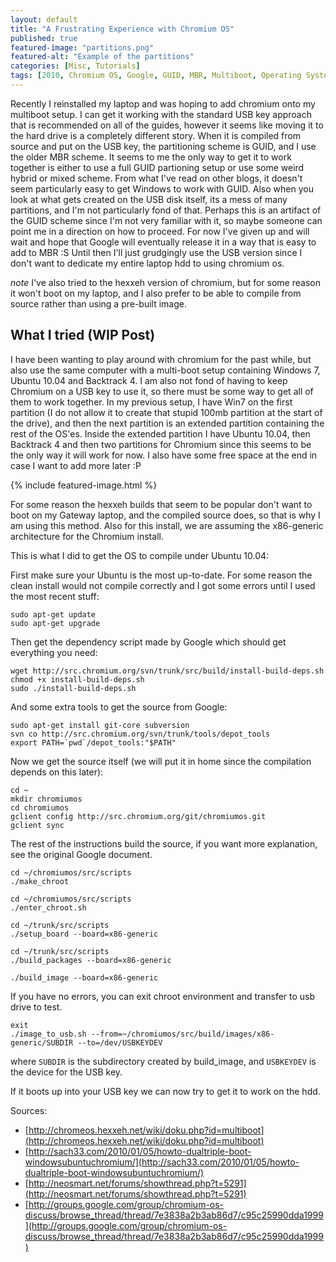 ```yaml
---
layout: default
title: "A Frustrating Experience with Chromium OS"
published: true
featured-image: "partitions.png"
featured-alt: "Example of the partitions"
categories: [Misc, Tutorials]
tags: [2010, Chromium OS, Google, GUID, MBR, Multiboot, Operating System, Partition, Grub 2, Ubuntu 10.04, Windows 7]
---
```


Recently I reinstalled my laptop and was hoping to add chromium onto my multiboot setup. I can get it working with the standard USB key approach that is recommended on all of the guides, however it seems like moving it to the hard drive is a completely different story. When it is compiled from source and put on the USB key, the partitioning scheme is GUID, and I use the older MBR scheme. It seems to me the only way to get it to work together is either to use a full GUID partioning setup or use some weird hybrid or mixed scheme. From what I've read on other blogs, it doesn't seem particularly easy to get Windows to work with GUID. Also when you look at what gets created on the USB disk itself, its a mess of many partitions, and I'm not particularly fond of that. Perhaps this is an artifact of the GUID scheme since I'm not very familiar with it, so maybe someone can point me in a direction on how to proceed. For now I've given up and will wait and hope that Google will eventually release it in a way that is easy to add to MBR :S Until then I'll just grudgingly use the USB version since I don't want to dedicate my entire laptop hdd to using chromium os.

*note* I've also tried to the hexxeh version of chromium, but for some reason it won't boot on my laptop, and I also prefer to be able to compile from source rather than using a pre-built image.

## What I tried (WIP Post)

I have been wanting to play around with chromium for the past while, but also use the same computer with a multi-boot setup containing Windows 7, Ubuntu 10.04 and Backtrack 4. I am also not fond of having to keep Chromium on a USB key to use it, so there must be some way to get all of them to work together. In my previous setup, I have Win7 on the first partition (I do not allow it to create that stupid 100mb partition at the start of the drive), and then the next partition is an extended partition containing the rest of the OS'es. Inside the extended partition I have Ubuntu 10.04, then Backtrack 4 and then two partitions for Chromium since this seems to be the only way it will work for now. I also have some free space at the end in case I want to add more later :P

{% include featured-image.html %}

For some reason the hexxeh builds that seem to be popular don't want to boot on my Gateway laptop, and the compiled source does, so that is why I am using this method. Also for this install, we are assuming the x86-generic architecture for the Chromium install.

This is what I did to get the OS to compile under Ubuntu 10.04:

First make sure your Ubuntu is the most up-to-date. For some reason the clean install would not compile correctly and I got some errors until I used the most recent stuff:
```
sudo apt-get update
sudo apt-get upgrade
```

Then get the dependency script made by Google which should get everything you need:
```
wget http://src.chromium.org/svn/trunk/src/build/install-build-deps.sh
chmod +x install-build-deps.sh
sudo ./install-build-deps.sh
```

And some extra tools to get the source from Google:
```
sudo apt-get install git-core subversion
svn co http://src.chromium.org/svn/trunk/tools/depot_tools
export PATH=`pwd`/depot_tools:"$PATH"
```

Now we get the source itself (we will put it in home since the compilation depends on this later):
```
cd ~
mkdir chromiumos
cd chromiumos
gclient config http://src.chromium.org/git/chromiumos.git
gclient sync
```

The rest of the instructions build the source, if you want more explanation, see the original Google document.
```
cd ~/chromiumos/src/scripts
./make_chroot

cd ~/chromiumos/src/scripts
./enter_chroot.sh

cd ~/trunk/src/scripts
./setup_board --board=x86-generic

cd ~/trunk/src/scripts
./build_packages --board=x86-generic

./build_image --board=x86-generic
```

If you have no errors, you can exit chroot environment and transfer to usb drive to test.
```
exit
./image_to_usb.sh --from=~/chromiumos/src/build/images/x86-generic/SUBDIR --to=/dev/USBKEYDEV
```

where ```SUBDIR``` is the subdirectory created by build_image, and ```USBKEYDEV``` is the device for the USB key.

If it boots up into your USB key we can now try to get it to work on the hdd.

Sources:
* [http://chromeos.hexxeh.net/wiki/doku.php?id=multiboot](http://chromeos.hexxeh.net/wiki/doku.php?id=multiboot)
* [http://sach33.com/2010/01/05/howto-dualtriple-boot-windowsubuntuchromium/](http://sach33.com/2010/01/05/howto-dualtriple-boot-windowsubuntuchromium/)
* [http://neosmart.net/forums/showthread.php?t=5291](http://neosmart.net/forums/showthread.php?t=5291)
* [http://groups.google.com/group/chromium-os-discuss/browse_thread/thread/7e3838a2b3ab86d7/c95c25990dda1999](http://groups.google.com/group/chromium-os-discuss/browse_thread/thread/7e3838a2b3ab86d7/c95c25990dda1999)
